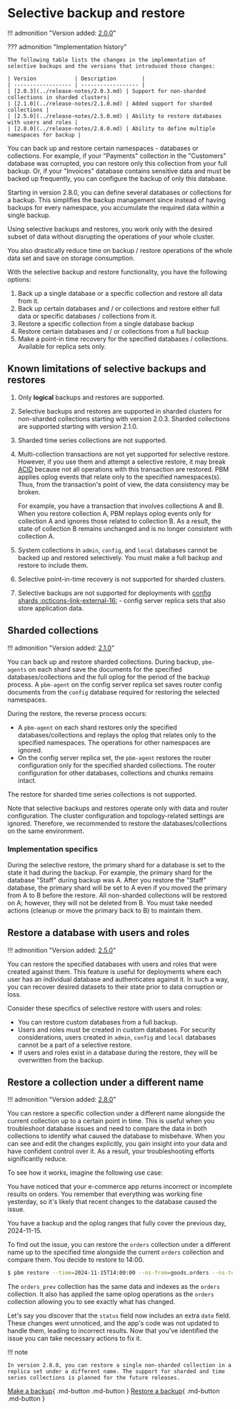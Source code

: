# Selective backup and restore

!!! admonition "Version added: [2.0.0](../release-notes/2.0.0.md)"

??? admonition "Implementation history"

    The following table lists the changes in the implementation of selective backups and the versions that introduced those changes:

    | Version            | Description        |
    | ------------------ | ------------------ |
    | [2.0.3](../release-notes/2.0.3.md) | Support for non-sharded collections in sharded clusters|
    | [2.1.0](../release-notes/2.1.0.md) | Added support for sharded collections |
    | [2.5.0](../release-notes/2.5.0.md) | Ability to restore databases with users and roles |
    | [2.8.0](../release-notes/2.8.0.md) | Ability to define multiple namespaces for backup |

You can back up and restore certain namespaces - databases or collections. For example, if your "Payments" collection in the "Customers" database was corrupted, you can restore only this collection from your full backup. Or, if your "Invoices" database contains sensitive data and must be backed up frequently, you can configure the backup of only this database. 

Starting in version 2.8.0, you can define several databases or collections for a backup. This simplifies the backup management since instead of having backups for every namespace, you accumulate the required data within a single backup. 

Using selective backups and restores, you work only with the desired subset of data without disrupting the operations of your whole cluster. 

You also drastically reduce time on backup / restore operations of the whole data set and save on storage consumption. 

With the selective backup and restore functionality, you have the following options:

1.	Back up a single database or a specific collection and restore all data from it. 
2.  Back up certain databases and / or collections and restore either full data or specific databases / collections from it.
2.	Restore a specific collection from a single database backup
3.	Restore certain databases and / or collections from a full backup
4.	Make a point-in time recovery for the specified databases / collections. Available for replica sets only.

## Known limitations of selective backups and restores

1. Only **logical** backups and restores are supported.
2. Selective backups and restores are supported in sharded clusters for non-sharded collections starting with version 2.0.3. Sharded collections are supported starting with version 2.1.0. 
3. Sharded time series collections are not supported.
4. Multi-collection transactions are not yet supported for selective restore. However, if you use them and attempt a selective restore, it may break [ACID](../reference/glossary.md#acid) because not all operations with this transaction are restored. PBM applies oplog events that relate only to the specified namespaces(s). Thus, from the transaction's point of view, the data consistency may be broken.

    For example, you have a transaction that involves collections A and B. When you restore collection A, PBM replays oplog events only for collection A and ignores those related to collection B. As a result, the state of collection B remains unchanged and is no longer consistent with collection A. 
    
5. System collections in ``admin``, ``config``, and ``local`` databases cannot be backed up and restored selectively. You must make a full backup and restore to include them.
6. Selective point-in-time recovery is not supported for sharded clusters.
7. Selective backups are not supported for deployments with [config shards :octicons-link-external-16:](https://www.mongodb.com/docs/v8.0/core/sharded-cluster-config-servers/#std-label-sharded-cluster-config-server-config-shards) - config server replica sets that also store application data.


## Sharded collections

!!! admonition "Version added: [2.1.0](../release-notes/2.1.0.md)"

You can back up and restore sharded collections. During backup, `pbm-agents` on each shard save the documents for the specified databases/collections and the full oplog for the period of the backup process. A `pbm-agent` on the config server replica set saves router config documents from the `config` database required for restoring the selected namespaces.

During the restore, the reverse process occurs:

* A `pbm-agent` on each shard restores only the specified databases/collections and replays the oplog that relates only to the specified namespaces. The operations for other namespaces are ignored.
* On the config server replica set, the `pbm-agent` restores the router configuration only for the specified sharded collections. The router configuration for other databases, collections and chunks remains intact.

The restore for sharded time series collections is not supported.

Note that selective backups and restores operate only with data and router configuration. The cluster configuration and topology-related settings are ignored. Therefore, we recommended to restore the databases/collections on the same environment.

### Implementation specifics

During the selective restore, the primary shard for a database is set to the state it had during the backup. For example, the primary shard for the database "Staff" during backup was A. After you restore the  "Staff" database, the primary shard will be set to A even if you moved the primary from A to B before the restore. All non-sharded collections will be restored on A; however, they will not be deleted from B. You must take needed actions (cleanup or move the primary back to B) to maintain them. 

## Restore a database with users and roles

!!! admonition "Version added: [2.5.0](../release-notes/2.5.0.md)"

You can restore the specified databases with users and roles that were created against them. This feature is useful for deployments where each user has an individual database and authenticates against it. In such a way, you can recover desired datasets to their state prior to data corruption or loss.

Consider these specifics of selective restore with users and roles:

* You can restore custom databases from a full backup. 
* Users and roles must be created in custom databases. For security considerations, users created in `admin`, `config` and `local` databases cannot be a part of a selective restore.
* If users and roles exist in a database during the restore, they will be overwritten from the backup.

## Restore a collection under a different name

!!! admonition "Version added: [2.8.0](../release-notes/2.8.0.md)"

You can restore a specific collection under a different name alongside the current collection up to a certain point in time. This is useful when you troubleshoot database issues and need to compare the data in both collections to identify what caused the database to misbehave. When you can see and edit the changes explicitly, you gain insight into your data and have confident control over it. As a result, your troubleshooting efforts significantly reduce.

To see how it works, imagine the following use case:

You have noticed that your e-commerce app returns incorrect or incomplete results on orders. You remember that everything was working fine yesterday, so it's likely that recent changes to the database caused the issue. 

You have a backup and the oplog ranges that fully cover the previous day, 2024-11-15.

To find out the issue, you can restore the `orders` collection under a different name up to the specified time alongside the current `orders` collection and compare them. You decide to restore to 14:00.

```{.bash data-prompt="$"}
$ pbm restore --time=2024-11-15T14:00:00 --ns-from=goods.orders --ns-to=goods.orders_prev
```

The `orders_prev` collection has the same data and indexes as the `orders` collection. It also has applied the same oplog operations as the `orders` collection allowing you to see exactly what has changed.

Let's say you discover that the `status` field now includes an extra `date` field. These changes went unnoticed, and the app's code was not updated to handle them, leading to incorrect results. Now that you've identified the issue you can take necessary actions to fix it.

!!! note 

    In version 2.8.0, you can restore a single non-sharded collection in a replica set under a different name. The support for sharded and time series collections is planned for the future releases.


[Make a backup](../usage/start-backup.md){ .md-button .md-button }
[Restore a backup](../usage/restore.md){ .md-button .md-button }